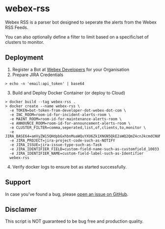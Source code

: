 # webex-rss

Webex RSS is a parser bot designed to seperate the alerts from the Webex RSS Feeds.

You can also optionally define a filter to limit based on a specific/set of clusters to monitor.

## Deployment

1. Register a Bot at [Webex Developers](https://developer.webex.com/my-apps) for your Organisation
2. Prepare JIRA Credentials

```
> echo -n 'email:api_token' | base64
```

3. Build and Deploy Docker Container (or deploy to Cloud)

```
> docker build --tag webex-rss .
> docker create --name webex-rss \
  -e TOKEN=bot-token-from-developer-dot-webex-dot-com \
  -e INC_ROOM=room-id-for-incident-alerts-room \
  -e MAINT_ROOM=room-id-for-maintenance-alerts-room \
  -e ANNOUNCE_ROOM=room-id-for-announcement-alerts-room \
  -e CLUSTER_FILTER=comma,seperated,list,of,clients,to,monitor \
  -e JIRA_BASE64=amVyZW15QHdpbGxhbnMuaWQuYXU6Zk1XNGN5QkE2aWQ2QmZ4cnJkcmdCNUNF
  -e JIRA_PROJECT=jira-project-code-such-as-NOTIFY
  -e JIRA_ISSUE=jira-issue-type-such-as-Task
  -e JIRA_IDENTIFIER_FIELD=custom-field-name-such-as-customfield_10033
  -e JIRA_IDENTIFIER_NAME=custom-field-label-such-as-Identifier
  webex-rss
```

4. Verify docker logs to ensure bot as started successfully.

## Support

In case you've found a bug, please [open an issue on GitHub](../../issues).

## Disclamer

This script is NOT guaranteed to be bug free and production quality.